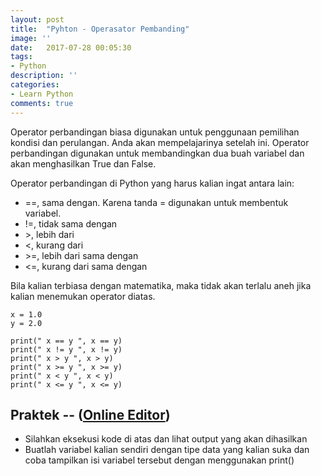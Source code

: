```yaml
---
layout: post
title:  "Pyhton - Operasator Pembanding"
image: ''
date:   2017-07-28 00:05:30
tags:
- Python
description: ''
categories:
- Learn Python
comments: true
---
```


Operator perbandingan biasa digunakan untuk penggunaan pemilihan kondisi dan perulangan.
Anda akan mempelajarinya setelah ini. Operator perbandingan digunakan untuk membandingkan
dua buah variabel dan akan menghasilkan True dan False.

Operator perbandingan di Python yang harus kalian ingat antara lain:

-    ==, sama dengan. Karena tanda = digunakan untuk membentuk variabel.
-    !=, tidak sama dengan
-    \>, lebih dari
-    <, kurang dari
-    \>=, lebih dari sama dengan
-    <=, kurang dari sama dengan

Bila kalian terbiasa dengan matematika, maka tidak akan terlalu aneh jika kalian menemukan operator diatas.

```
x = 1.0
y = 2.0

print(" x == y ", x == y)
print(" x != y ", x != y)
print(" x > y ", x > y)
print(" x >= y ", x >= y)
print(" x < y ", x < y)
print(" x <= y ", x <= y)
```

## Praktek -- ([Online Editor](https://repl.it/JluY/))

- Silahkan eksekusi kode di atas dan lihat output yang akan dihasilkan
- Buatlah variabel kalian sendiri dengan tipe data yang kalian suka dan coba tampilkan isi variabel tersebut dengan menggunakan print()
